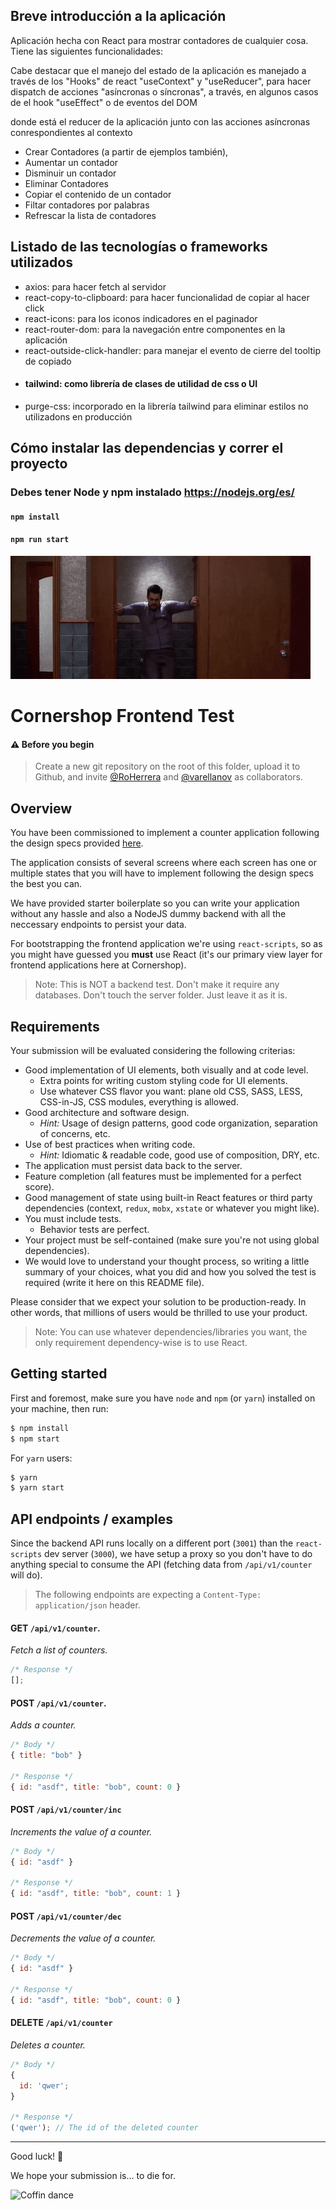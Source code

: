 ## Breve introducción a la aplicación

Aplicación hecha con React para mostrar contadores de cualquier cosa. Tiene las siguientes funcionalidades:

Cabe destacar que el manejo del estado de la aplicación es manejado a través de los "Hooks" de react "useContext" y "useReducer",
para hacer dispatch de acciones "asíncronas o síncronas", a través, en algunos casos de el hook "useEffect" o de eventos del DOM

[vea counterscontex]: ./src/components/counterscontext.js

donde está el reducer de la aplicación junto con las acciones asíncronas conrespondientes al contexto

- Crear Contadores (a partir de ejemplos también),
- Aumentar un contador
- Disminuir un contador
- Eliminar Contadores
- Copiar el contenido de un contador
- Filtar contadores por palabras
- Refrescar la lista de contadores

## Listado de las tecnologías o frameworks utilizados

- axios: para hacer fetch al servidor
- react-copy-to-clipboard: para hacer funcionalidad de copiar al hacer click
- react-icons: para los iconos indicadores en el paginador
- react-router-dom: para la navegación entre componentes en la aplicación
- react-outside-click-handler: para manejar el evento de cierre del tooltip de copiado
- #### tailwind: como librería de clases de utilidad de css o UI
- purge-css: incorporado en la librería tailwind para eliminar estilos no utilizadons en producción

## Cómo instalar las dependencias y correr el proyecto

### Debes tener Node y npm instalado https://nodejs.org/es/

#### `npm install`

#### `npm run start`

![Cheers](goodbye.gif)

# Cornershop Frontend Test

#### ⚠️ Before you begin

> Create a new git repository on the root of this folder, upload it to Github, and invite [@RoHerrera](https://github.com/RoHerrera) and [@varellanov](https://github.com/varellanov) as collaborators.

## Overview

You have been commissioned to implement a counter application following the design specs provided [here](https://www.figma.com/file/6CnuM0Gj9oiwi2AV9vXLRH/Counters-for-the-web?node-id=0%3A1).

The application consists of several screens where each screen has one or multiple states that you will have to implement following the design specs the best you can.

We have provided starter boilerplate so you can write your application without any hassle and also a NodeJS dummy backend with all the neccessary endpoints to persist your data.

For bootstrapping the frontend application we're using `react-scripts`, so as you might have guessed you **must** use React (it's our primary view layer for frontend applications here at Cornershop).

> Note: This is NOT a backend test. Don't make it require any databases. Don't touch the server folder. Just leave it as it is.

## Requirements

Your submission will be evaluated considering the following criterias:

- Good implementation of UI elements, both visually and at code level.
  - Extra points for writing custom styling code for UI elements.
  - Use whatever CSS flavor you want: plane old CSS, SASS, LESS, CSS-in-JS, CSS modules, everything is allowed.
- Good architecture and software design.
  - _Hint:_ Usage of design patterns, good code organization, separation of concerns, etc.
- Use of best practices when writing code.
  - _Hint:_ Idiomatic & readable code, good use of composition, DRY, etc.
- The application must persist data back to the server.
- Feature completion (all features must be implemented for a perfect score).
- Good management of state using built-in React features or third party dependencies (context, `redux`, `mobx`, `xstate` or whatever you might like).
- You must include tests.
  - Behavior tests are perfect.
- Your project must be self-contained (make sure you're not using global dependencies).
- We would love to understand your thought process, so writing a little summary of your choices, what you did and how you solved the test is required (write it here on this README file).

Please consider that we expect your solution to be production-ready. In other words, that millions of users would be thrilled to use your product.

> Note: You can use whatever dependencies/libraries you want, the only requirement dependency-wise is to use React.

## Getting started

First and foremost, make sure you have `node` and `npm` (or `yarn`) installed on your machine, then run:

```bash
$ npm install
$ npm start
```

For `yarn` users:

```bash
$ yarn
$ yarn start
```

## API endpoints / examples

Since the backend API runs locally on a different port (`3001`) than the `react-scripts` dev server (`3000`), we have setup a proxy so you don't have to do anything special to consume the API (fetching data from `/api/v1/counter` will do).

> The following endpoints are expecting a `Content-Type: application/json` header.

#### **GET** `/api/v1/counter`.

_Fetch a list of counters._

```javascript
/* Response */
[];
```

#### **POST** `/api/v1/counter`.

_Adds a counter._

```javascript
/* Body */
{ title: "bob" }

/* Response */
{ id: "asdf", title: "bob", count: 0 }
```

#### **POST** `/api/v1/counter/inc`

_Increments the value of a counter._

```javascript
/* Body */
{ id: "asdf" }

/* Response */
{ id: "asdf", title: "bob", count: 1 }
```

#### **POST** `/api/v1/counter/dec`

_Decrements the value of a counter._

```javascript
/* Body */
{ id: "asdf" }

/* Response */
{ id: "asdf", title: "bob", count: 0 }
```

#### **DELETE** `/api/v1/counter`

_Deletes a counter._

```javascript
/* Body */
{
  id: 'qwer';
}

/* Response */
('qwer'); // The id of the deleted counter
```

---

Good luck! 🎉

We hope your submission is… to die for.

![Coffin dance](coffin.gif)
